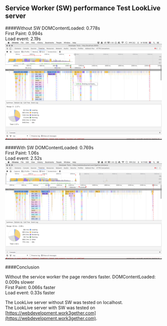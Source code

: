 ## Service Worker (SW) performance Test LookLive server

####Without SW
DOMContentLoaded: 0.778s    
First Paint: 0.994s  
Load event: 2.19s  
![Without SW](/readme_images/before.png)

####With SW
DOMContentLoaded: 0.769s    
First Paint: 1.06s  
Load event: 2.52s
![Without SW](/readme_images/after.png)

####Conclusion

Without the service worker the page renders faster. 
DOMContentLoaded: 0.009s slower  
First Paint: 0.066s faster  
Load event: 0.33s faster

The LookLive server without SW was tested on localhost.  
The LookLive server with SW was tested on [https://webdevelopment.work3gether.com](https://webdevelopment.work3gether.com).
